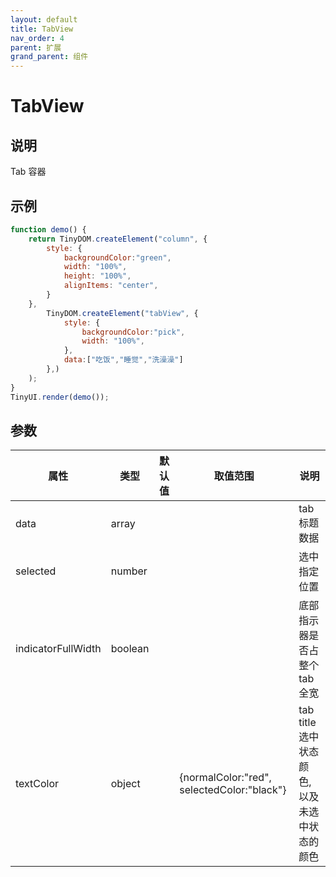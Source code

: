 ```yaml
---
layout: default
title: TabView
nav_order: 4
parent: 扩展
grand_parent: 组件
---
```


# TabView

## 说明
Tab 容器

## 示例
```javascript
function demo() {
    return TinyDOM.createElement("column", {
        style: {
            backgroundColor:"green",
            width: "100%",
            height: "100%",
            alignItems: "center",
        }
    },
        TinyDOM.createElement("tabView", {
            style: {
                backgroundColor:"pick",
                width: "100%",
            },
            data:["吃饭","睡觉","洗澡澡"]
        },)
    );
}
TinyUI.render(demo());
```

## 参数
| 属性 | 类型     | 默认值 | 取值范围 | 说明  |
| ---- | -------- | ------ | ---- | --------------- |
| data | array   |      |    | tab 标题数据         | 
| selected | number   |      |    | 选中指定位置         |
| indicatorFullWidth | boolean   |      |   | 底部指示器是否占整个tab全宽         |
| textColor | object   |      |  {normalColor:"red", selectedColor:"black"}  | tab title 选中状态颜色,以及未选中状态的颜色         |

